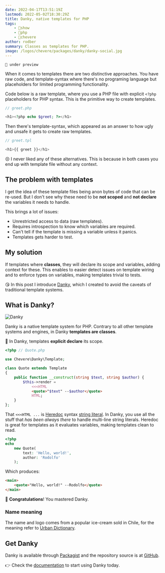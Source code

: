 ```yaml
---
date: 2022-04-17T13:51:19Z
lastmod: 2022-05-02T18:30:29Z
title: Danky, native templates for PHP
tags:
    - 🤯show
    - 🐘php
    - 🥑chevere
author: rodber
summary: Classes as templates for PHP.
image: /logos/chevere/packages/danky/danky-social.jpg
---
```


`🚧 under preview`

When it comes to templates there are two distinctive approaches. You have raw code, and template-syntax where there's no programing language but placeholders for limited programming functionality.

Code below is a raw template, where you use a PHP file with explicit `<?php` placeholders for PHP syntax. This is the primitive way to create templates.

```php
// greet.php

<h1><?php echo $greet; ?></h1>
```

Then there's template-syntax, which appeared as an answer to how ugly and unsafe it gets to create raw templates.

```php
// greet.tpl

<h1>{{ greet }}</h1>
```

😣 I never liked any of these alternatives. This is because in both cases you end up with template file without any context.

## The problem with templates

I get the idea of these template files being anon bytes of code that can be re-used. But I don't see why these need to be **not scoped** and **not declare** the variables it needs to handle.

This brings a lot of issues:

* Unrestricted access to data (raw templates).
* Requires introspection to know which variables are required.
* Can't tell if the template is missing a variable unless it panics.
* Templates gets harder to test.

## My solution

If templates where **classes**, they will declare its scope and variables, adding context for these. This enables to easier detect issues on template wiring and to enforce types on variables, making templates trivial to tests.

😘 In this post I introduce [Danky](https://chevere.org/packages/danky), which I created to avoid the caveats of traditional template systems.

## What is Danky?

![Danky](/logos/chevere/packages/danky/danky-social-alt.svg)

Danky is a native template system for PHP. Contrary to all other template systems and engines, in Danky **templates are classes**.

🦄 In Danky, templates **explicit declare** its scope.

```php
<?php // Quote.php

use Chevere\Danky\Template;

class Quote extends Template
{
    public function __construct(string $text, string $author) {
        $this->render =
            <<<HTML
            <quote>"$text" --$author</quote>
            HTML;
    }
};
```

That `<<<HTML ...` is [Heredoc](https://www.php.net/manual/en/language.types.string.php#language.types.string.syntax.heredoc) syntax [string literal](https://www.php.net/manual/en/language.types.string.php). In Danky, you use all the stuff that _has been always there_ to handle multi-line string literals. Heredoc is great for templates as it evaluates variables, making templates clean to read.

```php
<?php
echo
    new Quote(
        text: 'Hello, world!',
        author: 'Rodolfo'
    );
```

Which produces:

```html
<main>
    <quote>"Hello, world!" --Rodolfo</quote>
</main>
```

🥳 **Congratulations**! You mastered Danky.

### Name meaning

The name and logo comes from a popular ice-cream sold in Chile, for the meaning refer to [Urban Dictionary](https://www.urbandictionary.com/define.php?term=danky).

## Get Danky

Danky is available through [Packagist](https://packagist.org/packages/chevere/danky) and the repository source is at [GitHub](https://github.com/chevere/danky).

👉 Check the [documentation](https://chevere.org/packages/danky) to start using Danky today.
